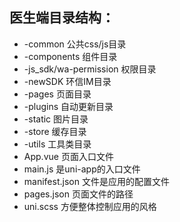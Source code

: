 ## 医生端目录结构：

- -common	     		公共css/js目录
- -components  		组件目录
- -js_sdk/wa-permission  权限目录
- -newSDK  			环信IM目录
- -pages  				页面目录
- -plugins  			自动更新目录
- -static  				图片目录
- -store  				缓存目录
- -utils  				工具类目录
- App.vue				页面入口文件
- main.js				是uni-app的入口文件
- manifest.json			文件是应用的配置文件
- pages.json			页面文件的路径
- uni.scss				方便整体控制应用的风格
